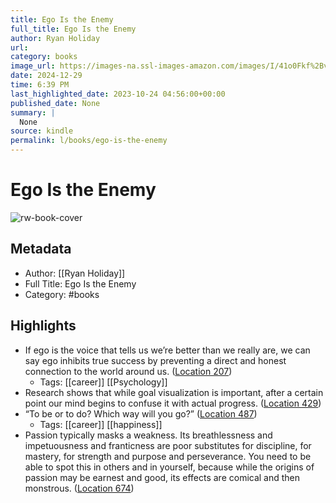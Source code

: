 ```yaml
---
title: Ego Is the Enemy
full_title: Ego Is the Enemy
author: Ryan Holiday
url: 
category: books
image_url: https://images-na.ssl-images-amazon.com/images/I/41o0Fkf%2BvfL._SL200_.jpg
date: 2024-12-29
time: 6:39 PM
last_highlighted_date: 2023-10-24 04:56:00+00:00
published_date: None
summary: |
  None
source: kindle
permalink: l/books/ego-is-the-enemy
---
```

# Ego Is the Enemy

![rw-book-cover](https://images-na.ssl-images-amazon.com/images/I/41o0Fkf%2BvfL._SL200_.jpg)

## Metadata
- Author: [[Ryan Holiday]]
- Full Title: Ego Is the Enemy
- Category: #books

## Highlights
- If ego is the voice that tells us we’re better than we really are, we can say ego inhibits true success by preventing a direct and honest connection to the world around us. ([Location 207](https://readwise.io/to_kindle?action=open&asin=B01AWUTMB0&location=207))
    - Tags: [[career]] [[Psychology]] 
- Research shows that while goal visualization is important, after a certain point our mind begins to confuse it with actual progress. ([Location 429](https://readwise.io/to_kindle?action=open&asin=B01AWUTMB0&location=429))
- “To be or to do? Which way will you go?” ([Location 487](https://readwise.io/to_kindle?action=open&asin=B01AWUTMB0&location=487))
    - Tags: [[career]] [[happiness]] 
- Passion typically masks a weakness. Its breathlessness and impetuousness and franticness are poor substitutes for discipline, for mastery, for strength and purpose and perseverance. You need to be able to spot this in others and in yourself, because while the origins of passion may be earnest and good, its effects are comical and then monstrous. ([Location 674](https://readwise.io/to_kindle?action=open&asin=B01AWUTMB0&location=674))


